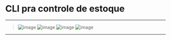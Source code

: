 # CLI pra controle de estoque
***
> ![image](https://img.shields.io/badge/lang%3A%20-pascal-yellow)
> ![image](https://img.shields.io/badge/state%20%20-in--devlopment-brightgreen)
> ![image](https://img.shields.io/badge/version-v(1.00.01)-blue)
> ![image](https://img.shields.io/badge/type-%20downloadable-sucess )
***
